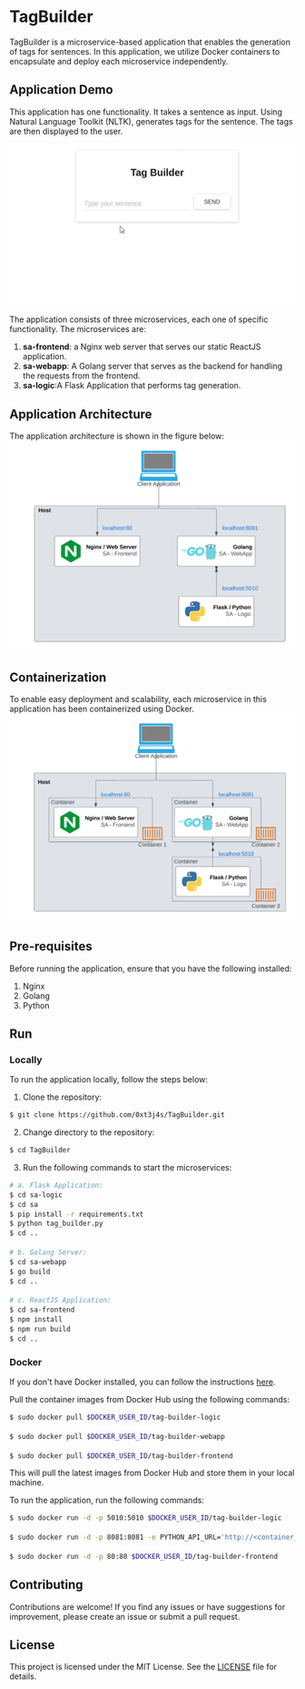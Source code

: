 # TagBuilder

TagBuilder is a microservice-based application that enables the generation of tags for sentences. In this application, we utilize Docker containers to encapsulate and deploy each microservice independently. 



## Application Demo
This application has one functionality. It takes a sentence as input. Using Natural Language Toolkit (NLTK), generates tags for the sentence. The tags are then displayed to the user. 

![Application Demo](/utils/TagBuilder_demo.gif)

The application consists of three microservices, each one of specific functionality. The microservices are:
1. **sa-frontend**: a Nginx web server that serves our static ReactJS application.
2. **sa-webapp**: A Golang server that serves as the backend for handling the requests from the frontend.
3. **sa-logic**:A Flask Application that performs tag generation.



## Application Architecture
The application architecture is shown in the figure below:
![TagBuilder Architecture](/utils/microservice_architecture.png)



## Containerization
To enable easy deployment and scalability, each microservice in this application has been containerized using Docker. 
![Containerized Microservices](/utils/containerized_microservices.png)

## Pre-requisites

Before running the application, ensure that you have the following installed:

1. Nginx
2. Golang
3. Python

## Run

### Locally
To run the application locally, follow the steps below:
1. Clone the repository:
```bash
$ git clone https://github.com/0xt3j4s/TagBuilder.git
```
2. Change directory to the repository:
```bash
$ cd TagBuilder
```
3. Run the following commands to start the microservices: <br>


    
```bash
# a. Flask Application:
$ cd sa-logic
$ cd sa
$ pip install -r requirements.txt
$ python tag_builder.py
$ cd ..

# b. Golang Server:
$ cd sa-webapp
$ go build
$ cd ..

# c. ReactJS Application:
$ cd sa-frontend
$ npm install
$ npm run build
$ cd ..
```


### Docker
If you don't have Docker installed, you can follow the instructions [here](https://docs.docker.com/get-docker/).

Pull the container images from Docker Hub using the following commands:

```bash
$ sudo docker pull $DOCKER_USER_ID/tag-builder-logic

$ sudo docker pull $DOCKER_USER_ID/tag-builder-webapp

$ sudo docker pull $DOCKER_USER_ID/tag-builder-frontend
```

This will pull the latest images from Docker Hub and store them in your local machine.

To run the application, run the following commands:

```bash
$ sudo docker run -d -p 5010:5010 $DOCKER_USER_ID/tag-builder-logic

$ sudo docker run -d -p 8081:8081 -e PYTHON_API_URL='http://<container_ip or docker machine ip>:5010' $DOCKER_USER_ID/tag-builder-webapp

$ sudo docker run -d -p 80:80 $DOCKER_USER_ID/tag-builder-frontend
```



## Contributing
Contributions are welcome! If you find any issues or have suggestions for improvement, please create an issue or submit a pull request.
<!-- If you would like to contribute to TagBuilder, please follow the guidelines in CONTRIBUTING.md. We welcome contributions from the community. -->

## License
This project is licensed under the MIT License. See the [LICENSE](/LICENSE) file for details.

